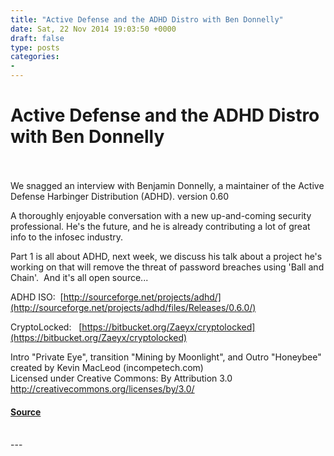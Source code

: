 ```yaml
---
title: "Active Defense and the ADHD Distro with Ben Donnelly"
date: Sat, 22 Nov 2014 19:03:50 +0000
draft: false
type: posts
categories: 
- 
---
```

# Active Defense and the ADHD Distro with Ben Donnelly

<br/>

<br/>
We snagged an interview with Benjamin Donnelly, a maintainer of the Active Defense Harbinger Distribution (ADHD). version 0.60

A thoroughly enjoyable conversation with a new up-and-coming security professional. He's the future, and he is already contributing a lot of great info to the infosec industry.

Part 1 is all about ADHD, next week, we discuss his talk about a project he's working on that will remove the threat of password breaches using 'Ball and Chain'.  And it's all open source...  

ADHD ISO:  [http://sourceforge.net/projects/adhd/](http://sourceforge.net/projects/adhd/files/Releases/0.6.0/)

  
CryptoLocked:   [https://bitbucket.org/Zaeyx/cryptolocked](https://bitbucket.org/Zaeyx/cryptolocked)

Intro "Private Eye", transition "Mining by Moonlight", and Outro "Honeybee" created by Kevin MacLeod (incompetech.com)   
Licensed under Creative Commons: By Attribution 3.0  
http://creativecommons.org/licenses/by/3.0/

#### [Source](http://brakeingsecurity.com/active-defense-and-the-adhd-distro-with-ben-donnelly)

<br/>
---
